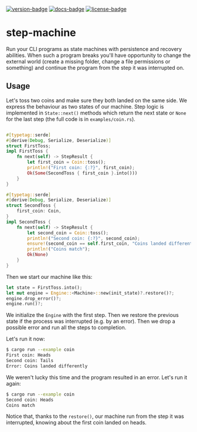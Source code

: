 [![version-badge][]][crate-url]
[![docs-badge][]][docs-url]
[![license-badge][]][crate-url]

# step-machine

Run your CLI programs as state machines with persistence and recovery abilities. When such a
program breaks you'll have opportunity to change the external world (create a missing folder,
change a file permissions or something) and continue the program from the step it was
interrupted on.

## Usage

Let's toss two coins and make sure they both landed on the same side. We express the behaviour
as two states of our machine. Step logic is implemented in `State::next()` methods which
return the next state or `None` for the last step (the full code is in `examples/coin.rs`).
```rust

#[typetag::serde]
#[derive(Debug, Serialize, Deserialize)]
struct FirstToss;
impl FirstToss {
    fn next(self) -> StepResult {
        let first_coin = Coin::toss();
        println!("First coin: {:?}", first_coin);
        Ok(Some(SecondToss { first_coin }.into()))
    }
}

#[typetag::serde]
#[derive(Debug, Serialize, Deserialize)]
struct SecondToss {
    first_coin: Coin,
}
impl SecondToss {
    fn next(self) -> StepResult {
        let second_coin = Coin::toss();
        println!("Second coin: {:?}", second_coin);
        ensure!(second_coin == self.first_coin, "Coins landed differently");
        println!("Coins match");
        Ok(None)
    }
}
```

Then we start our machine like this:
```rust
let state = FirstToss.into();
let mut engine = Engine::<Machine>::new(init_state)?.restore()?;
engine.drop_error()?;
engine.run()?;
```
We initialize the `Engine` with the first step. Then we restore the previous state if the
process was interrupted (e.g. by an error). Then we drop a possible error and run all the steps
to completion.

Let's run it now:
```sh
$ cargo run --example coin
First coin: Heads
Second coin: Tails
Error: Coins landed differently
```

We weren't lucky this time and the program resulted in an error. Let's run it again:
```sh
$ cargo run --example coin
Second coin: Heads
Coins match
```

Notice that, thanks to the `restore()`, our machine run from the step it was interrupted,
knowing about the first coin landed on heads.

[version-badge]: https://img.shields.io/crates/v/step-machine.svg
[docs-badge]: https://docs.rs/step-machine/badge.svg
[license-badge]: https://img.shields.io/crates/l/step-machine.svg
[crate-url]: https://crates.io/crates/step-machine
[docs-url]: https://docs.rs/step-machine
